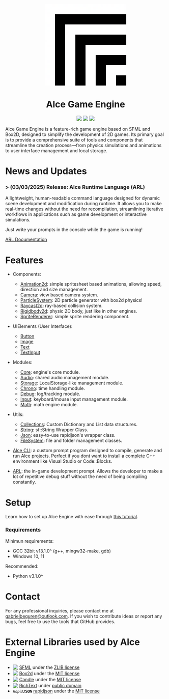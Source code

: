 <p align="center">
<img src="./Build/Assets/logo.png">
</p>

<h1 align="center">Alce Game Engine</h1>

<p align="center">
<img src="https://img.shields.io/badge/C++-20-00599C?style=flat-square&logo=c%2B%2B">
<img src="https://img.shields.io/badge/SFML-v2.6.1-8CC445?logo=SFML&style=flat-square">
<a href="LICENSE"><img src="https://img.shields.io/badge/license-MIT-informational?style=flat-square"/></a>
</p>

Alce Game Engine is a feature-rich game engine based on SFML and Box2D, designed to simplify the development of 2D games. Its primary goal is to provide a comprehensive suite of tools and components that streamline the creation process—from physics simulations and animations to user interface management and local storage.

# News and Updates

### > (03/03/2025) Release: Alce Runtime Language (ARL)

A lightweight, human-readable command language designed for dynamic scene development and modification during runtime. It allows you to make real-time changes without the need for recompilation, streamlining iterative workflows in applications such as game development or interactive simulations.
 
Just write your prompts in the console while the game is running!

[ARL Documentation](Documentation/ARL/ARL.md)


# Features

* Components:
    * [Animation2d](Source/Alce/Engine/Components/Animation2d/): simple spritesheet based animations, allowing speed, direction and size management.
    * [Camera](Source/Alce/Engine/Components/Camera/): view based camera system.
    * [ParticleSystem](Source/Alce/Engine/Components/ParticleSystem/): 2D particle generator with box2d physics!
    * [Raycast2d](Source/Alce/Engine/Components/Raycast2d/): ray-based collision system.
    * [Rigidbody2d](Source/Alce/Engine/Components/Rigidbody2d/): physic 2D body, just like in other engines.
    * [SpriteRenderer](Source/Alce/Engine/Components/SpriteRenderer/): simple sprite rendering component.

* UIElements (User Interface):
    * [Button](Source/Alce/Engine/UI/Button/)
    * [Image](Source/Alce/Engine/UI/Image/)
    * [Text](Source/Alce/Engine/UI/Text/)
    * [TextInput](Source/Alce/Engine/UI/TextInput/)

* Modules:
    * [Core](Source/Alce/Engine/Modules/Core/): engine's core module.
    * [Audio](Source/Alce/Engine/Modules/Audio/): shared audio management module.
    * [Storage](Source/Alce/Engine/Modules/Storage): LocalStorage-like management module.
    * [Chrono](Source/Alce/Engine/Modules/Chrono/): time handling module.
    * [Debug](Source/Alce/Engine/Modules/Debug/): log/tracking module.
    * [Input](Source/Alce/Engine/Modules/Input/): keyboard/mouse input management module.
    * [Math](Source/Alce/Engine/Modules/Math/): math engine module.
* Utils:
    * [Collections](Source/Alce/Engine/Core/Collections/): Custom Dictionary and List data structures.
    * [String](Source/Alce/Engine/Core/String/): sf::String Wrapper Class.
    * [Json](Source/Alce/Engine/Core/Json/): easy-to-use rapidjson's wrapper class.
    * [FileSystem](Source/Alce/Engine/Core/FileSystem/): file and folder management classes.
* [Alce CLI](Documentation/CLI/cli.md): a custom prompt program designed to compile, generate and run Alce projects. Perfect if you dont want to install a complete C++ environment like Visual Studio or Code::Blocks.

* [ARL](Documentation/ARL/ARL.md): the in-game development prompt. Allows the developer to make a lot of repetitive debug stuff without the need of being compiling constantly.

# Setup

Learn how to set up Alce Engine with ease through [this tutorial](./Documentation/Tutorials/setup.md).

### Requirements

Minimun requirements:
* GCC 32bit v13.1.0^ (g++, mingw32-make, gdb)
* Windows 10, 11

Recommended:
* Python v3.1.0^

# Contact

For any professional inquiries, please contact me at gabrielbeguren@outlook.com. If you wish to contribute ideas or report any bugs, feel free to use the tools that GitHub provides.

# External Libraries used by Alce Engine

* <img src="https://www.sfml-dev.org/images/favicon.ico" style="width: 18px; position: relative; top: 2px"> [SFML](https://github.com/SFML/SFML) under the [ZLIB license](https://github.com/SFML/SFML?tab=Zlib-1-ov-file#readme)
* <img src="https://box2d.org/images/logo.svg" style="width: 23px; position: relative; top: 1px"> [Box2d](https://github.com/erincatto/box2d) under the [MIT license](https://github.com/erincatto/box2d?tab=MIT-1-ov-file#readme)
* <img src="https://raw.githubusercontent.com/MiguelMJ/Candle/master/doc/logo.svg" style="width: 19px; position: relative; top: 2px"> [Candle](https://github.com/MiguelMJ/Candle) under the [MIT license](https://github.com/MiguelMJ/Candle?tab=MIT-1-ov-file#readme)
* <img src="https://github.com/fluidicon.png" style="width: 20px; position: relative; top: 3px"> [RichText](https://github.com/skyrpex/RichText) under [public domain](https://github.com/skyrpex/RichText?tab=License-1-ov-file#readme)
* <img src="https://raw.githubusercontent.com/Tencent/rapidjson/master/doc/logo/rapidjson.png" style="width: 60px; position: relative; top: 3px"> [rapidjson](https://github.com/Tencent/rapidjson) under the [MIT license](https://github.com/Tencent/rapidjson?tab=License-1-ov-file#readme)
